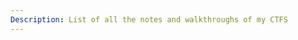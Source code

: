 ```yaml
---
Description: List of all the notes and walkthroughs of my CTFS
---
```


# 

##

###





_<mark style="color:blue;"></mark>_









